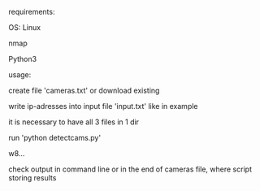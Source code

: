 requirements: 

  OS: Linux
  
  nmap
  
  Python3
  
  
usage: 

  create file 'cameras.txt' or download existing
  
  write ip-adresses into input file 'input.txt' like in example
  
  it is necessary to have all 3 files in 1 dir
  
  run 'python detectcams.py' 
  
  w8... 
  
  check output in command line or in the end of cameras file, where script storing results
  
  
